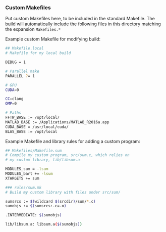 ### Custom Makefiles
Put custom Makefiles here, to be included in the standard Makefile.
The build will automatically include the following files in this directory
matching the expansion `Makefiles.*`

Example custom Makefile for modifying build:

```bash
## Makefile.local
# Makefile for my local build

DEBUG = 1

# Parallel make
PARALLEL ?= 1

# GPU
CUDA=0

CC=clang
OMP=0

# Paths
FFTW_BASE := /opt/local/
MATLAB_BASE := /Applications/MATLAB_R2016a.app
CUDA_BASE = /usr/local/cuda/
BLAS_BASE := /opt/local
```

Example Makefile and library rules for adding a custom program:

```bash
## Makefiles/Makefile.sum
# Compile my custom program, src/sum.c, which relies on
# my custom library, lib/libsum.a

MODULES_sum = -lsum
MODULES_bart += -lsum
XTARGETS += sum
```

```bash
### rules/sum.mk
# Build my custom library with files under src/sum/

sumsrcs := $(wildcard $(srcdir)/sum/*.c)
sumobjs := $(sumsrcs:.c=.o)

.INTERMEDIATE: $(sumobjs)

lib/libsum.a: libsum.a($(sumobjs))
```

